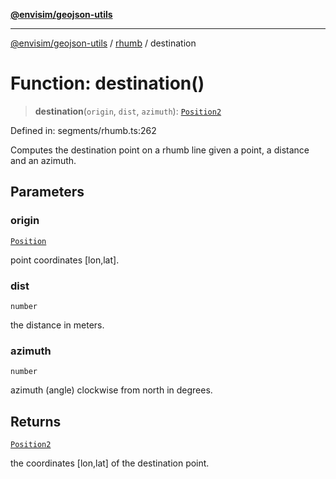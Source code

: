 [**@envisim/geojson-utils**](../../README.md)

---

[@envisim/geojson-utils]() / [rhumb](../README.md) / destination

# Function: destination()

> **destination**(`origin`, `dist`, `azimuth`): [`Position2`](../../geojson/type-aliases/Position2.md)

Defined in: segments/rhumb.ts:262

Computes the destination point on a rhumb line given a point,
a distance and an azimuth.

## Parameters

### origin

[`Position`](../../geojson/type-aliases/Position.md)

point coordinates [lon,lat].

### dist

`number`

the distance in meters.

### azimuth

`number`

azimuth (angle) clockwise from north in degrees.

## Returns

[`Position2`](../../geojson/type-aliases/Position2.md)

the coordinates [lon,lat] of the destination point.
